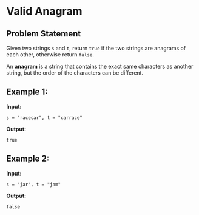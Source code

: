 # Valid Anagram

## Problem Statement

Given two strings `s` and `t`, return `true` if the two strings are anagrams of each other, otherwise return `false`.

An **anagram** is a string that contains the exact same characters as another string, but the order of the characters can be different.

## Example 1:

**Input:**
```plaintext
s = "racecar", t = "carrace"
```
**Output:**
```plaintext
true
```

## Example 2:

**Input:**
```plaintext
s = "jar", t = "jam"
```
**Output:**
```plaintext
false
